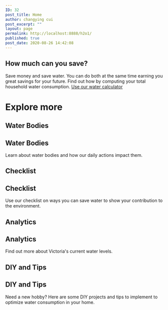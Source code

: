 ```yaml
---
ID: 32
post_title: Home
author: changying cui
post_excerpt: ""
layout: page
permalink: http://localhost:8888/h2o1/
published: true
post_date: 2020-08-26 14:42:08
---
```

<h2>How much can you save?</h2>
Save money and save water. You can do both at the same time earning you great savings for your future. Find out how by computing your total household water consumption.

<a href="http://localhost:8888/h2o1/calculator/" role="button">
Use our water calculator
</a>
<h1>Explore more</h1>
<h2>Water Bodies</h2>
<h2>Water Bodies</h2>
Learn about water bodies and how our daily actions impact them.
<h2>Checklist</h2>
<h2>Checklist</h2>
Use our checklist on ways you can save water to show your contribution to the environment.
<h2>Analytics</h2>
<h2>Analytics</h2>
Find out more about Victoria's current water levels.
<h2>DIY and Tips</h2>
<h2>DIY and Tips</h2>
Need a new hobby? Here are some DIY projects and tips to implement to optimize water consumption in your home.